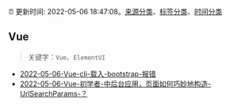 :alarm_clock: 更新时间: 2022-05-06 18:47:08。[来源分类](../README.md)、[标签分类](../TAGS.md)、[时间分类](../TIMELINE.md)

## Vue


> 关键字：`Vue`、`ElementUI`



- [2022-05-06-Vue-cli-载入-bootstrap-报错](https://www.v2ex.com/t/851251) 
- [2022-05-06-Vue-初学者-中后台应用，页面如何巧妙地构造-UrlSearchParams-？](https://www.v2ex.com/t/851217) 